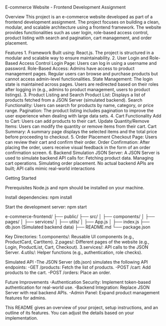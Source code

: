 E-commerce Website - Frontend Development Assignment

Overview
This project is an e-commerce website developed as part of a frontend development assignment. The project focuses on building a clean, modular, and scalable architecture using a frontend framework. The website provides functionalities such as user login, role-based access control, product listing with search and pagination, cart management, and order placement.

Features
    1. Framework
    Built using: React.js.
    The project is structured in a modular and scalable way to ensure maintainability.
    2. User Login and Role-Based Access Control
    Login Page: Users can log in using a username and password.
    Role-Based Access:
    Admins have access to product management pages.
    Regular users can browse and purchase products but cannot access admin-level functionalities.
    State Management: The login state is maintained across pages. Users are redirected based on their roles after logging in (e.g., admins to product management, users to product listings).
    3. Product Listing and Search
    Product List: Displays a list of products fetched from a JSON Server (simulated backend).
    Search Functionality: Users can search for products by name, category, or price range.
    Pagination: The product listing includes pagination to improve the user experience when dealing with large data sets.
    4. Cart Functionality
    Add to Cart: Users can add products to their cart.
    Update Quantity/Remove Items: Users can modify the quantity or remove items from their cart.
    Cart Summary: A summary page displays the selected items and the total price before proceeding to checkout.
    5. Order Placement
    Checkout Page: Users can review their cart and confirm their order.
    Order Confirmation: After placing the order, users receive visual feedback in the form of an order confirmation screen.
    6. Backend Simulation
    JSON Server: A JSON Server is used to simulate backend API calls for:
    Fetching product data.
    Managing cart operations.
    Simulating order placement.
    No actual backend APIs are built; API calls mimic real-world interactions

Getting Started

Prerequisites
Node.js and npm should be installed on your machine.

Install dependencies:
npm install 

Start the development server:
npm start 

e-commerce-frontend/
├── public/
├── src/
│   ├── components/
│   ├── pages/
│   ├── services/
│   ├── utils/
│   ├── App.js
│   ├── index.js
├── db.json (Simulated backend data)
├── README.md
└── package.json


Key Directories:
1.components/: Reusable UI components (e.g., ProductCard, CartItem).
2.pages/: Different pages of the website (e.g., Login, ProductList, Cart, Checkout).
3.services/: API calls to the JSON Server.
4.utils/: Helper functions (e.g., authentication, role checks).


Simulated API
-The JSON Server (db.json) simulates the following API endpoints:
-GET /products: Fetch the list of products.
-POST /cart: Add products to the cart.
-POST /orders: Place an order.

Future Improvements
-Authentication Security: Implement token-based authentication for real-world use.
-Backend Integration: Replace JSON Server with real backend APIs.
-Admin Panel: Expand product management features for admins.



This README gives an overview of your project, setup instructions, and an outline of its features. You can adjust the details based on your implementation.
